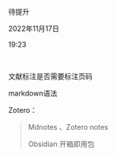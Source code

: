待提升

2022年11月17日

19:23

 

文献标注是否需要标注页码

markdown语法

Zotero：

> Mdnotes 、Zotero notes
>
> Obsidian 开箱即用包
